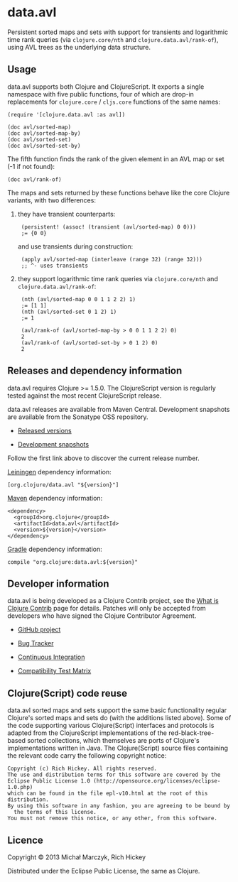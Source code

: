 # data.avl

Persistent sorted maps and sets with support for transients and
logarithmic time rank queries (via `clojure.core/nth` and
`clojure.data.avl/rank-of`), using AVL trees as the underlying data
structure.

## Usage

data.avl supports both Clojure and ClojureScript. It exports a single
namespace with five public functions, four of which are drop-in
replacements for `clojure.core` / `cljs.core` functions of the same
names:

    (require '[clojure.data.avl :as avl])
    
    (doc avl/sorted-map)
    (doc avl/sorted-map-by)
    (doc avl/sorted-set)
    (doc avl/sorted-set-by)

The fifth function finds the rank of the given element in an AVL map
or set (-1 if not found):

    (doc avl/rank-of)

The maps and sets returned by these functions behave like the core
Clojure variants, with two differences:

1. they have transient counterparts:

        (persistent! (assoc! (transient (avl/sorted-map) 0 0)))
        ;= {0 0}

   and use transients during construction:

        (apply avl/sorted-map (interleave (range 32) (range 32)))
        ;; ^- uses transients

2. they support logarithmic time rank queries via `clojure.core/nth`
   and `clojure.data.avl/rank-of`:

        (nth (avl/sorted-map 0 0 1 1 2 2) 1)
        ;= [1 1]
        (nth (avl/sorted-set 0 1 2) 1)
        ;= 1
        
        (avl/rank-of (avl/sorted-map-by > 0 0 1 1 2 2) 0)
        2
        (avl/rank-of (avl/sorted-set-by > 0 1 2) 0)
        2

## Releases and dependency information

data.avl requires Clojure >= 1.5.0. The ClojureScript version is
regularly tested against the most recent ClojureScript release.

data.avl releases are available from Maven Central. Development
snapshots are available from the Sonatype OSS repository.

 * [Released versions](http://search.maven.org/#search%7Cga%7C1%7Corg.clojure%2Fdata.avl)

 * [Development snapshots](https://oss.sonatype.org/index.html#nexus-search;gav~org.clojure~data.avl~~~)

Follow the first link above to discover the current release number.

[Leiningen](http://leiningen.org/) dependency information:

    [org.clojure/data.avl "${version}"]

[Maven](http://maven.apache.org/) dependency information:

    <dependency>
      <groupId>org.clojure</groupId>
      <artifactId>data.avl</artifactId>
      <version>${version}</version>
    </dependency>

[Gradle](http://www.gradle.org/) dependency information:

    compile "org.clojure:data.avl:${version}"

## Developer information

data.avl is being developed as a Clojure Contrib project, see the
[What is Clojure Contrib](http://dev.clojure.org/pages/viewpage.action?pageId=5767464)
page for details. Patches will only be accepted from developers who
have signed the Clojure Contributor Agreement.

* [GitHub project](https://github.com/clojure/data.avl)

* [Bug Tracker](http://dev.clojure.org/jira/browse/DAVL)

* [Continuous Integration](http://build.clojure.org/job/data.avl/)

* [Compatibility Test Matrix](http://build.clojure.org/job/data.avl-test-matrix/)

## Clojure(Script) code reuse

data.avl sorted maps and sets support the same basic functionality
regular Clojure's sorted maps and sets do (with the additions listed
above). Some of the code supporting various Clojure(Script) interfaces
and protocols is adapted from the ClojureScript implementations of the
red-black-tree-based sorted collections, which themselves are ports of
Clojure's implementations written in Java. The Clojure(Script) source
files containing the relevant code carry the following copyright
notice:

    Copyright (c) Rich Hickey. All rights reserved.
    The use and distribution terms for this software are covered by the
    Eclipse Public License 1.0 (http://opensource.org/licenses/eclipse-1.0.php)
    which can be found in the file epl-v10.html at the root of this distribution.
    By using this software in any fashion, you are agreeing to be bound by
      the terms of this license.
    You must not remove this notice, or any other, from this software.

## Licence

Copyright © 2013 Michał Marczyk, Rich Hickey

Distributed under the Eclipse Public License, the same as Clojure.
